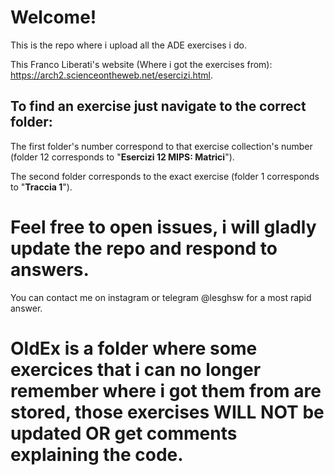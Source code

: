 # Welcome!
This is the repo where i upload all the ADE exercises i do.

This Franco Liberati's website (Where i got the exercises from): https://arch2.scienceontheweb.net/esercizi.html.

## To find an exercise just navigate to the correct folder:

The first folder's number correspond to that exercise collection's number (folder 12 corresponds to "**Esercizi 12 MIPS: Matrici**").

The second folder corresponds to the exact exercise (folder 1 corresponds to "**Traccia 1**").

# Feel free to open issues, i will gladly update the repo and respond to answers.
You can contact me on instagram or telegram @lesghsw for a most rapid answer.

# OldEx is a folder where some exercices that i can no longer remember where i got them from are stored, those exercises **WILL NOT** be updated OR get comments explaining the code.
